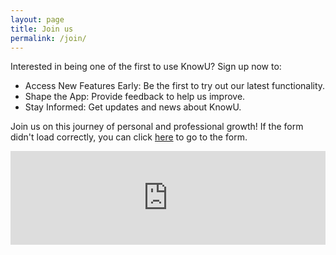 ```yaml
---
layout: page
title: Join us
permalink: /join/
---
```


<p>Interested in being one of the first to use KnowU? Sign up now to:</p>
<ul>
    <li>Access New Features Early: Be the first to try out our latest functionality.</li>
    <li>Shape the App: Provide feedback to help us improve.</li>
    <li>Stay Informed: Get updates and news about KnowU.</li>
</ul>
<p>Join us on this journey of personal and professional growth! If the form didn't load correctly, you can click <a href="https://docs.google.com/forms/d/e/1FAIpQLSeTfp2j9LcfwN3mW1mPFjMowW4JNktzSqykTzb_QyQP0Ak6tw/viewform" target="_blank">here</a> to go to the form.</p>
<div class="responsive-div">
  <iframe
    src="https://docs.google.com/forms/d/e/1FAIpQLSeTfp2j9LcfwN3mW1mPFjMowW4JNktzSqykTzb_QyQP0Ak6tw/viewform?embedded=true"
    width="100%" 
    frameborder="0"
    style="border:0;"
    allowfullscreen
  ></iframe>
</div>
